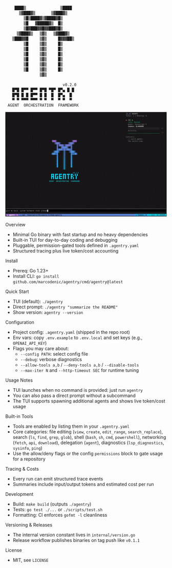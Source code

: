 ```
                                 
                                 
    ████▒               ▒████    
      ▒▓███▓▒       ▒▓███▓▒      
        ▒█▒████▓▒▓████▓█▒        
        ▒█   ▓█████▓▒  █▒        
        ▒█▓███▓▓█▓▓███▓█▒        
     ▒▓███▓▒   ▒▓▒   ▒▓███▓▒     
   ▒███▓▓█     ▒▓▒     █▓▓▓██▒   
        ▒█     ▒▓▒     █▒        
        ▒█     ▒▓▒     █▒        
        ▒█     ▒▓▒     █▒        
        ▒█     ▒▓▒     █▒        
        ▒█     ▒▓▒     █▒        
        ▒█     ▒▓▒     █▒        
               ▒▓▒               
                                 
                         v0.2.0  
   █▀█ █▀▀ █▀▀ █▀█ ▀█▀ █▀▄ █ █   
   █▀█ █ █ █▀▀ █ █  █  █▀▄  █    
   ▀ ▀ ▀▀▀ ▀▀▀ ▀ ▀  ▀  ▀ ▀  ▀    
 AGENT  ORCHESTRATION  FRAMEWORK 
```

![Demo](agentry.gif)

Overview
- Minimal Go binary with fast startup and no heavy dependencies
- Built-in TUI for day-to-day coding and debugging
- Pluggable, permission-gated tools defined in `.agentry.yaml`
- Structured tracing plus live token/cost accounting

Install
- Prereq: Go 1.23+
- Install CLI: `go install github.com/marcodenic/agentry/cmd/agentry@latest`

Quick Start
- TUI (default): `./agentry`
- Direct prompt: `./agentry "summarize the README"`
- Show version: `agentry --version`

Configuration
- Project config: `.agentry.yaml` (shipped in the repo root)
- Env vars: copy `.env.example` to `.env.local` and set keys (e.g., `OPENAI_API_KEY`)
- Flags you may care about:
  - `--config PATH`: select config file
  - `--debug`: verbose diagnostics
  - `--allow-tools a,b` / `--deny-tools a,b` / `--disable-tools`
  - `--max-iter N` and `--http-timeout SEC` for runtime tuning

Usage Notes
- TUI launches when no command is provided: just run `agentry`
- You can also pass a direct prompt without a subcommand
- The TUI supports spawning additional agents and shows live token/cost usage

Built-in Tools
- Tools are enabled by listing them in your `.agentry.yaml`
- Core categories: file editing (`view`, `create`, `edit_range`, `search_replace`), search (`ls`, `find`, `grep`, `glob`), shell (`bash`, `sh`, `cmd`, `powershell`), networking (`fetch`, `api`, `download`), delegation (`agent`), diagnostics (`lsp_diagnostics`, `sysinfo`, `ping`)
- Use the allow/deny flags or the config `permissions` block to gate usage for a repository

Tracing & Costs
- Every run can emit structured trace events
- Summaries include input/output tokens and estimated cost per run

Development
- Build: `make build` (outputs `./agentry`)
- Tests: `go test ./...` or `./scripts/test.sh`
- Formatting: CI enforces `gofmt -l` cleanliness

Versioning & Releases
- The internal version constant lives in `internal/version.go`
- Release workflow publishes binaries on tag push like `v0.1.1`

License
- MIT, see `LICENSE`
